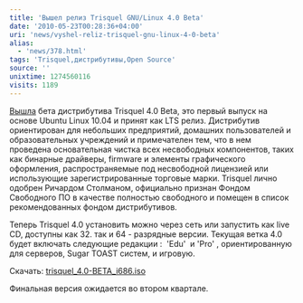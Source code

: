 ```yaml
---
title: 'Вышел релиз Trisquel GNU/Linux 4.0 Beta'
date: '2010-05-23T00:28:36+04:00'
uri: 'news/vyshel-reliz-trisquel-gnu-linux-4-0-beta'
alias: 
  - 'news/378.html'
tags: 'Trisquel,дистрибутивы,Open Source'
source: ''
unixtime: 1274560116
visits: 1189
---
```

[Вышла](http://listas.trisquel.info/pipermail/trisquel-announce/2010-May/000000.html) бета дистрибутива Trisquel 4.0 Beta, это первый выпуск на основе Ubuntu Linux 10.04 и принят как LTS релиз. Дистрибутив ориентирован для небольших предприятий, домашних пользователей и образовательных учреждений и примечателен тем, что в нем проведена основательная чистка всех несвободных компонентов, таких как бинарные драйверы, firmware и элементы графического оформления, распространяемые под несвободной лицензией или использующие зарегистрированные торговые марки. Trisquel лично одобрен Ричардом Столманом, официально признан Фондом Свободного ПО в качестве полностью свободного и помещен в список рекомендованных фондом дистрибутивов.

Теперь Trisquel 4.0 установить можно через сеть или запустить как live CD, доступны как 32. так и 64 - разрядные версии. Текущая ветка 4.0 будет включать следующие редакции :  'Edu'  и 'Pro' , ориентированную для серверов, Sugar TOAST систем, и игровую.

Скачать: [trisquel\_4.0-BETA\_i686.iso](http://devel.trisquel.info/taranis/trisquel_4.0-BETA-20100519_i686.iso)

Финальная версия ожидается во втором квартале.
